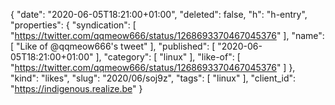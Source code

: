 {
  "date": "2020-06-05T18:21:00+01:00",
  "deleted": false,
  "h": "h-entry",
  "properties": {
    "syndication": [
      "https://twitter.com/qqmeow666/status/1268693370467045376"
    ],
    "name": [
      "Like of @qqmeow666's tweet"
    ],
    "published": [
      "2020-06-05T18:21:00+01:00"
    ],
    "category": [
      "linux"
    ],
    "like-of": [
      "https://twitter.com/qqmeow666/status/1268693370467045376"
    ]
  },
  "kind": "likes",
  "slug": "2020/06/soj9z",
  "tags": [
    "linux"
  ],
  "client_id": "https://indigenous.realize.be"
}
